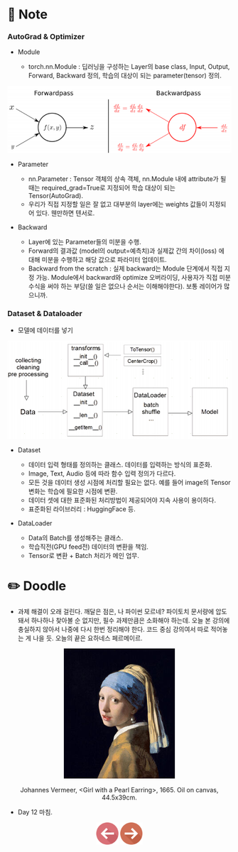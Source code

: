 # 📙 Note

### AutoGrad & Optimizer

- Module

  - torch.nn.Module : 딥러닝을 구성하는 Layer의 base class, Input, Output, Forward, Backward 정의, 학습의 대상이 되는 parameter(tensor) 정의.
<p align="center"><img src="https://github.com/iamtrueline/Boostcamp_AI_Tech_Note/blob/main/images/day12_img00.PNG" alt="Forwardpass and Backwardpass"></p>

- Parameter

  - nn.Parameter : Tensor 객체의 상속 객체, nn.Module 내에 attribute가 될 때는 required_grad=True로 지정되어 학습 대상이 되는 Tensor(AutoGrad).
  - 우리가 직접 지정할 일은 잘 없고 대부분의 layer에는 weights 값들이 지정되어 있다. 웬만하면 텐서로.

- Backward

  - Layer에 있는 Parameter들의 미분을 수행.
  - Forward의 결과값 (model의 output=예측치)과 실제값 간의 차이(loss) 에 대해 미분을 수행하고 해당 값으로 파라미터 업데이트.
  - Backward from the scratch : 실제 backward는 Module 단계에서 직접 지정 가능. Module에서 backward와 optimize 오버라이딩, 사용자가 직접 미분 수식을 써야 하는 부담(쓸 일은 없으나 순서는 이해해야한다). 보통 레이어가 많으니까.

### Dataset & Dataloader

- 모델에 데이터를 넣기
<p align="center"><img src="https://github.com/iamtrueline/Boostcamp_AI_Tech_Note/blob/main/images/day12_img01.PNG" alt="Data -> Model"></p>

- Dataset

  - 데이터 입력 형태를 정의하는 클래스. 데이터를 입력하는 방식의 표준화.
  - Image, Text, Audio 등에 따라 함수 입력 정의가 다르다.
  - 모든 것을 데이터 생성 시점에 처리할 필요는 없다. 예를 들어 image의 Tensor 변화는 학습에 필요한 시점에 변환.
  - 데이터 셋에 대한 표준화된 처리방법이 제공되어야 지속 사용이 용이하다.
  - 표준화된 라이브러리 : HuggingFace 등.

- DataLoader

  - Data의 Batch를 생성해주는 클래스.
  - 학습직전(GPU feed전) 데이터의 변환을 책임.
  - Tensor로 변환 + Batch 처리가 메인 업무.

# ✏️ Doodle

- 과제 해결이 오래 걸린다. 깨달은 점은, 나 파이썬 모르네? 파이토치 문서량에 압도돼서 하나하나 찾아볼 순 없지만, 필수 과제만큼은 소화해야 하는데. 오늘 본 강의에 충실하지 않아서 나중에 다시 한번 정리해야 한다. 코드 중심 강의여서 따로 적어놓는 게 나을 듯. 오늘의 끝은 요하네스 페르메이르.
<p align="center"><img src="https://github.com/iamtrueline/Boostcamp_AI_Tech_Note/blob/main/images/Johannes_Vermeer_1665_Girl_with_a_Pearl_Earring.jpg"></p>
<p align="center">	Johannes Vermeer, &ltGirl with a Pearl Earring&gt, 1665. Oil on canvas, 44.5x39cm.</p>

- Day 12 마침.

[<p align="center"><img src = "https://github.com/iamtrueline/Boostcamp_AI_Tech_Note/blob/main/images/back.png" width ="50px" />](https://github.com/iamtrueline/Boostcamp_AI_Tech_Note/blob/main/LEVEL1_U_3/Day11/Note.md "Day11 Note")   [<img src = "https://github.com/iamtrueline/Boostcamp_AI_Tech_Note/blob/main/images/next.png" width ="50px" /></p>](https://github.com/iamtrueline/Boostcamp_AI_Tech_Note/blob/main/LEVEL1_U_3/Day13/Note.md "Day13 Note")
